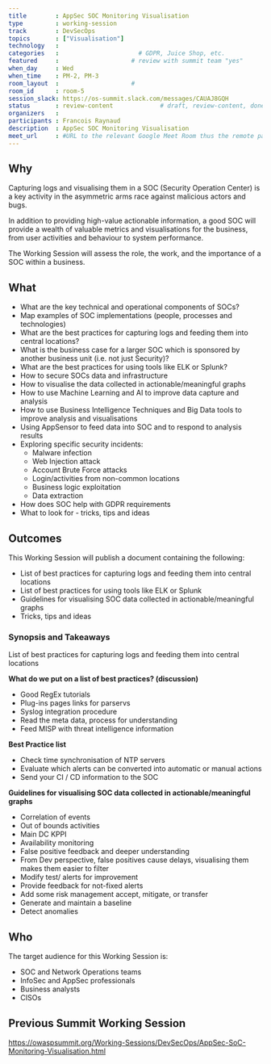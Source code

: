 ```yaml
---
title        : AppSec SOC Monitoring Visualisation
type         : working-session
track        : DevSecOps
topics       : ["Visualisation"]
technology   :
categories   :                      # GDPR, Juice Shop, etc.
featured     :                    # review with summit team "yes"
when_day     : Wed
when_time    : PM-2, PM-3
room_layout  :                    #
room_id      : room-5
session_slack: https://os-summit.slack.com/messages/CAUAJ8GQH
status       : review-content             # draft, review-content, done
organizers   :
participants : Francois Raynaud
description  : AppSec SOC Monitoring Visualisation
meet_url     : #URL to the relevant Google Meet Room thus the remote participants can join a session
---
```


## Why

Capturing logs and visualising them in a SOC (Security Operation Center) is a key activity in the asymmetric arms race against malicious actors and bugs.

In addition to providing high-value actionable information, a good SOC will provide a wealth of valuable metrics and visualisations for the business, from user activities and behaviour to system performance.

The Working Session will assess the role, the work, and the importance of a SOC within a business.

## What

 - What are the key technical and operational components of SOCs?
 - Map examples of SOC implementations (people, processes and technologies)
 - What are the best practices for capturing logs and feeding them into central locations?
 - What is the business case for a larger SOC which is sponsored by another business unit (i.e. not just Security)?
 - What are the best practices for using tools like ELK or Splunk?
 - How to secure SOCs data and infrastructure
 - How to visualise the data collected in actionable/meaningful graphs
 - How to use Machine Learning and AI to improve data capture and analysis
 - How to use Business Intelligence Techniques and Big Data tools to improve analysis and visualisations
 - Using AppSensor to feed data into SOC and to respond to analysis results
 - Exploring specific security incidents:
    - Malware infection
    - Web Injection attack
    - Account Brute Force attacks
    - Login/activities from non-common locations
    - Business logic exploitation
    - Data extraction
 - How does SOC help with GDPR requirements
 - What to look for - tricks, tips and ideas

## Outcomes

This Working Session will publish a document containing the following:

- List of best practices for capturing logs and feeding them into central locations
- List of best practices for using tools like ELK or Splunk
- Guidelines for visualising SOC data collected in actionable/meaningful graphs
- Tricks, tips and ideas

### Synopsis and Takeaways

List of best practices for capturing logs and feeding them into central locations

**What do we put on a list of best practices? (discussion)**

- Good RegEx tutorials
- Plug-ins pages links for parservs
- Syslog integration procedure
- Read the meta data, process for understanding
- Feed MISP with threat intelligence information

**Best Practice list**

- Check time synchronisation of NTP servers
- Evaluate which alerts can be converted into automatic or manual actions
- Send your CI / CD information to the SOC

**Guidelines for visualising SOC data collected in actionable/meaningful graphs**

- Correlation of events
- Out of bounds activities
- Main DC KPPI
- Availability monitoring
- False positive feedback and deeper understanding
- From Dev perspective, false positives cause delays, visualising them makes them easier to filter
- Modify test/ alerts for improvement
- Provide feedback for not-fixed alerts
- Add some risk management accept, mitigate, or transfer
- Generate and maintain a baseline
- Detect anomalies

## Who

The target audience for this Working Session is:

 - SOC and Network Operations teams
 - InfoSec and AppSec professionals
 - Business analysts
 - CISOs

## Previous Summit Working Session

https://owaspsummit.org/Working-Sessions/DevSecOps/AppSec-SoC-Monitoring-Visualisation.html
